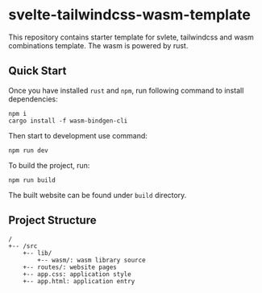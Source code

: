 # svelte-tailwindcss-wasm-template

This repository contains starter template for svlete, tailwindcss and wasm
combinations template. The wasm is powered by rust.

## Quick Start

Once you have installed `rust` and `npm`, run following command to install
dependencies:

    npm i
    cargo install -f wasm-bindgen-cli

Then start to development use command:

    npm run dev

To build the project, run:

    npm run build

The built website can be found under `build` directory.

## Project Structure

    /
    +-- /src
        +-- lib/
            +-- wasm/: wasm library source
        +-- routes/: website pages
        +-- app.css: application style
        +-- app.html: application entry
